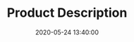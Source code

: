 ---
layout: inner 
position: left
title: 'Product Description'
date: 2020-05-24 13:40:00
categories: development
tags: Research&nbsp;and&nbsp;development
featured_image: 'img/posts/ARES_web_helmet.png'
project_link: ''
button_icon: ''
button_text: ''
lead_text: "To harvest the full potential of Pankl's sensor-integrated parts, Team Dataflash has created ARES, an advanced system for analytic and management intended for use by racing teams within the automotive series racing industry. After months of in-depth research, we were able to create your racing team’s next best companion."
description_image: ''
picwidth: 80
---